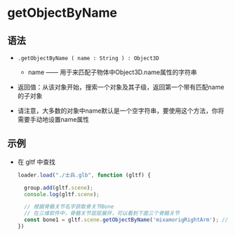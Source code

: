 # getObjectByName

## 语法

+ `.getObjectByName ( name : String ) : Object3D`

  + name —— 用于来匹配子物体中Object3D.name属性的字符串

+ 返回值：从该对象开始，搜索一个对象及其子级，返回第一个带有匹配name的子对象
+ 请注意，大多数的对象中name默认是一个空字符串，要使用这个方法，你将需要手动地设置name属性

## 示例

+ 在 gltf 中查找

  ```js
  loader.load("./士兵.glb", function (gltf) {

    group.add(gltf.scene);
    console.log(gltf.scene);

    // 根据骨骼关节名字获取骨关节Bone
    // 在三维软件中，骨骼关节层层展开，可以看到下面三个骨骼关节
    const bone1 = gltf.scene.getObjectByName('mixamorigRightArm'); //关节1
  })
  ```
